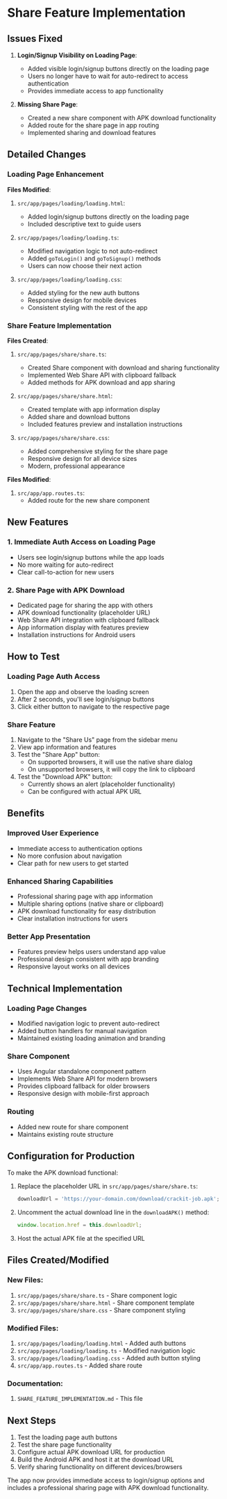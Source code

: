# Share Feature Implementation

## Issues Fixed

1. **Login/Signup Visibility on Loading Page**:
   - Added visible login/signup buttons directly on the loading page
   - Users no longer have to wait for auto-redirect to access authentication
   - Provides immediate access to app functionality

2. **Missing Share Page**:
   - Created a new share component with APK download functionality
   - Added route for the share page in app routing
   - Implemented sharing and download features

## Detailed Changes

### Loading Page Enhancement
**Files Modified**:
1. `src/app/pages/loading/loading.html`:
   - Added login/signup buttons directly on the loading page
   - Included descriptive text to guide users

2. `src/app/pages/loading/loading.ts`:
   - Modified navigation logic to not auto-redirect
   - Added `goToLogin()` and `goToSignup()` methods
   - Users can now choose their next action

3. `src/app/pages/loading/loading.css`:
   - Added styling for the new auth buttons
   - Responsive design for mobile devices
   - Consistent styling with the rest of the app

### Share Feature Implementation
**Files Created**:
1. `src/app/pages/share/share.ts`:
   - Created Share component with download and sharing functionality
   - Implemented Web Share API with clipboard fallback
   - Added methods for APK download and app sharing

2. `src/app/pages/share/share.html`:
   - Created template with app information display
   - Added share and download buttons
   - Included features preview and installation instructions

3. `src/app/pages/share/share.css`:
   - Added comprehensive styling for the share page
   - Responsive design for all device sizes
   - Modern, professional appearance

**Files Modified**:
1. `src/app/app.routes.ts`:
   - Added route for the new share component

## New Features

### 1. Immediate Auth Access on Loading Page
- Users see login/signup buttons while the app loads
- No more waiting for auto-redirect
- Clear call-to-action for new users

### 2. Share Page with APK Download
- Dedicated page for sharing the app with others
- APK download functionality (placeholder URL)
- Web Share API integration with clipboard fallback
- App information display with features preview
- Installation instructions for Android users

## How to Test

### Loading Page Auth Access
1. Open the app and observe the loading screen
2. After 2 seconds, you'll see login/signup buttons
3. Click either button to navigate to the respective page

### Share Feature
1. Navigate to the "Share Us" page from the sidebar menu
2. View app information and features
3. Test the "Share App" button:
   - On supported browsers, it will use the native share dialog
   - On unsupported browsers, it will copy the link to clipboard
4. Test the "Download APK" button:
   - Currently shows an alert (placeholder functionality)
   - Can be configured with actual APK URL

## Benefits

### Improved User Experience
- Immediate access to authentication options
- No more confusion about navigation
- Clear path for new users to get started

### Enhanced Sharing Capabilities
- Professional sharing page with app information
- Multiple sharing options (native share or clipboard)
- APK download functionality for easy distribution
- Clear installation instructions for users

### Better App Presentation
- Features preview helps users understand app value
- Professional design consistent with app branding
- Responsive layout works on all devices

## Technical Implementation

### Loading Page Changes
- Modified navigation logic to prevent auto-redirect
- Added button handlers for manual navigation
- Maintained existing loading animation and branding

### Share Component
- Uses Angular standalone component pattern
- Implements Web Share API for modern browsers
- Provides clipboard fallback for older browsers
- Responsive design with mobile-first approach

### Routing
- Added new route for share component
- Maintains existing route structure

## Configuration for Production

To make the APK download functional:

1. Replace the placeholder URL in `src/app/pages/share/share.ts`:
   ```typescript
   downloadUrl = 'https://your-domain.com/download/crackit-job.apk';
   ```

2. Uncomment the actual download line in the `downloadAPK()` method:
   ```typescript
   window.location.href = this.downloadUrl;
   ```

3. Host the actual APK file at the specified URL

## Files Created/Modified

### New Files:
1. `src/app/pages/share/share.ts` - Share component logic
2. `src/app/pages/share/share.html` - Share component template
3. `src/app/pages/share/share.css` - Share component styling

### Modified Files:
1. `src/app/pages/loading/loading.html` - Added auth buttons
2. `src/app/pages/loading/loading.ts` - Modified navigation logic
3. `src/app/pages/loading/loading.css` - Added auth button styling
4. `src/app/app.routes.ts` - Added share route

### Documentation:
1. `SHARE_FEATURE_IMPLEMENTATION.md` - This file

## Next Steps

1. Test the loading page auth buttons
2. Test the share page functionality
3. Configure actual APK download URL for production
4. Build the Android APK and host it at the download URL
5. Verify sharing functionality on different devices/browsers

The app now provides immediate access to login/signup options and includes a professional sharing page with APK download functionality.